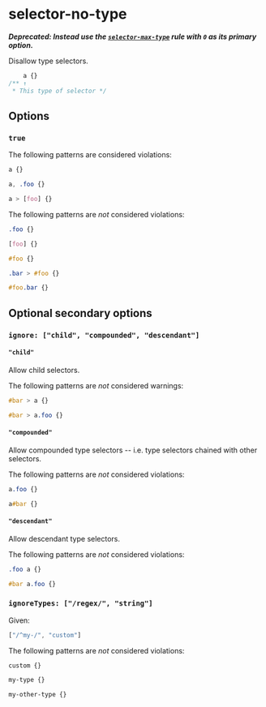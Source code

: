 # selector-no-type

***Deprecated: Instead use the [`selector-max-type`](../selector-max-type/README.md) rule with `0` as its primary option.***

Disallow type selectors.

```css
    a {}
/** ↑
 * This type of selector */
```

## Options

### `true`

The following patterns are considered violations:

```css
a {}
```

```css
a, .foo {}
```

```css
a > [foo] {}
```

The following patterns are *not* considered violations:

```css
.foo {}
```

```css
[foo] {}
```

```css
#foo {}
```

```css
.bar > #foo {}
```

```css
#foo.bar {}
```

## Optional secondary options

### `ignore: ["child", "compounded", "descendant"]`

#### `"child"`

Allow child selectors.

The following patterns are *not* considered warnings:

```css
#bar > a {}
```

```css
#bar > a.foo {}
```

#### `"compounded"`

Allow compounded type selectors -- i.e. type selectors chained with other selectors.

The following patterns are *not* considered violations:

```css
a.foo {}
```

```css
a#bar {}
```

#### `"descendant"`

Allow descendant type selectors.

The following patterns are *not* considered violations:

```css
.foo a {}
```

```css
#bar a.foo {}
```

### `ignoreTypes: ["/regex/", "string"]`

Given:

```js
["/^my-/", "custom"]
```

The following patterns are *not* considered violations:

```css
custom {}
```

```css
my-type {}
```

```css
my-other-type {}
```
